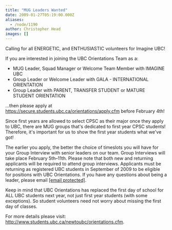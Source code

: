 ```yaml
---
title: "MUG Leaders Wanted"
date: 2009-01-27T05:19:00.000Z
aliases:
  - /node/1190
author: Christopher Head
images: []
---
```


<div class="field field-name-body field-type-text-with-summary field-label-hidden"><div class="field-items"><div class="field-item even"><p>Calling for all ENERGETIC, and ENTHUSIASTIC volunteers for Imagine UBC!</p>
<p>If you are interested in joining the UBC Orientations Team as a:</p>
<ul>
<li>MUG Leader, Squad Manager or Welcome Team Member with IMAGINE UBC</li>
<li>Group Leader or Welcome Leader with GALA - INTERNATIONAL ORIENTATION</li>
<li>Group Leader with PARENT, TRANSFER STUDENT or MATURE STUDENT ORIENTATION</li>
</ul>
<p>&#x2026;then please apply at <a href="https://secure.students.ubc.ca/orientations/apply.cfm">https://secure.students.ubc.ca/orientations/apply.cfm</a> before February 4th!</p>
<p>Since first years are allowed to select CPSC as their major once they apply to UBC, there are MUG groups that&apos;s dedicated to first year CPSC students! Therefore, it&apos;s important for us to show the first year students what we&apos;ve got!</p>
<p>The earlier you apply, the better the choice of timeslots you will have for your Group Interview with senior leaders on our team. Group Interviews will take place February 5th&#x2013;11th. Please note that both new and returning applicants will be required to attend group interviews. Applicants must be returning as registered UBC students in September of 2009 to be eligible for positions with UBC Orientations. If you have any questions about being a leader, please email <a href="/cdn-cgi/l/email-protection#b7dedad6d0ded9d299ded9d1d8f7c2d5d499d4d6"><span class="__cf_email__" data-cfemail="066f6b67616f6863286f68606946736465286567">[email&#xA0;protected]</span></a>.</p>
<p>Keep in mind that UBC Orientations has replaced the first day of school for ALL UBC students next year, not just first year students (with some exceptions). So student volunteers need not worry about missing the first day of classes.</p>
<p>For more details please visit: <a href="http://www.students.ubc.ca/newtoubc/orientations.cfm">http://www.students.ubc.ca/newtoubc/orientations.cfm</a>.</p>
</div></div></div>    <footer>
          </footer>

